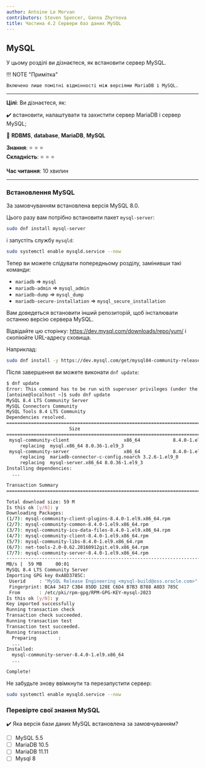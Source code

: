 ```yaml
---
author: Antoine Le Morvan
contributors: Steven Spencer, Ganna Zhyrnova
title: Частина 4.2 Сервери баз даних MySQL
---
```


## MySQL

У цьому розділі ви дізнаєтеся, як встановити сервер MySQL.

!!! NOTE "Примітка"

```
Включено лише помітні відмінності між версіями MariaDB і MySQL.
```

---

**Цілі**: Ви дізнаєтеся, як:

:heavy_check_mark: встановити, налаштувати та захистити сервер MariaDB і сервер MySQL;

:checkered_flag: **RDBMS**, **database**, **MariaDB**, **MySQL**

**Знання**: :star: :star: :star:\
**Складність**: :star: :star: :star:

**Час читання**: 10 хвилин

---

### Встановлення MySQL

За замовчуванням встановлена ​​версія MySQL 8.0.

Цього разу вам потрібно встановити пакет `mysql-server`:

```bash
sudo dnf install mysql-server
```

і запустіть службу `mysqld`:

```bash
sudo systemctl enable mysqld.service --now
```

Тепер ви можете слідувати попередньому розділу, замінивши такі команди:

- `mariadb` => `mysql`
- `mariadb-admin` => `mysql_admin`
- `mariadb-dump` => `mysql_dump`
- `mariadb-secure-installation` => `mysql_secure_installation`

Вам доведеться встановити інший репозиторій, щоб інсталювати останню версію сервера MySQL.

Відвідайте цю сторінку: https://dev.mysql.com/downloads/repo/yum/ і скопіюйте URL-адресу сховища.

Наприклад:

```bash
sudo dnf install -y https://dev.mysql.com/get/mysql84-community-release-el9-1.noarch.rpm
```

Після завершення ви можете виконати `dnf update`:

```bash
$ dnf update
Error: This command has to be run with superuser privileges (under the root user on most systems).
[antoine@localhost ~]$ sudo dnf update
MySQL 8.4 LTS Community Server                                                                               377 kB/s | 226 kB     00:00
MySQL Connectors Community                                                                                   110 kB/s |  53 kB     00:00
MySQL Tools 8.4 LTS Community                                                                                170 kB/s |  97 kB     00:00
Dependencies resolved.
============================================================================================================================================= Package                                   Architecture      Version                                Repository   
                       Size
=============================================================================================================================================Installing:
 mysql-community-client                    x86_64            8.4.0-1.el9                            mysql-8.4-lts-community            3.1 M
     replacing  mysql.x86_64 8.0.36-1.el9_3
 mysql-community-server                    x86_64            8.4.0-1.el9                            mysql-8.4-lts-community             50 M
     replacing  mariadb-connector-c-config.noarch 3.2.6-1.el9_0
     replacing  mysql-server.x86_64 8.0.36-1.el9_3
Installing dependencies:
  ...

Transaction Summary
=============================================================================================================================================Install  7 Packages

Total download size: 59 M
Is this ok [y/N]: y
Downloading Packages:
(1/7): mysql-community-client-plugins-8.4.0-1.el9.x86_64.rpm                                                 3.4 MB/s | 1.4 MB     00:00
(2/7): mysql-community-common-8.4.0-1.el9.x86_64.rpm                                                         1.3 MB/s | 576 kB     00:00
(3/7): mysql-community-icu-data-files-8.4.0-1.el9.x86_64.rpm                                                  30 MB/s | 2.3 MB     00:00
(4/7): mysql-community-client-8.4.0-1.el9.x86_64.rpm                                                         5.8 MB/s | 3.1 MB     00:00
(5/7): mysql-community-libs-8.4.0-1.el9.x86_64.rpm                                                           6.8 MB/s | 1.5 MB     00:00
(6/7): net-tools-2.0-0.62.20160912git.el9.x86_64.rpm                                                         1.1 MB/s | 292 kB     00:00
(7/7): mysql-community-server-8.4.0-1.el9.x86_64.rpm                                                          48 MB/s |  50 MB     00:01
---------------------------------------------------------------------------------------------------------------------------------------------Total                                                                                                         30 
MB/s |  59 MB     00:01
MySQL 8.4 LTS Community Server                                                                               3.0 MB/s | 3.1 kB     00:00
Importing GPG key 0xA8D3785C:
 Userid     : "MySQL Release Engineering <mysql-build@oss.oracle.com>"
 Fingerprint: BCA4 3417 C3B4 85DD 128E C6D4 B7B3 B788 A8D3 785C
 From       : /etc/pki/rpm-gpg/RPM-GPG-KEY-mysql-2023
Is this ok [y/N]: y
Key imported successfully
Running transaction check
Transaction check succeeded.
Running transaction test
Transaction test succeeded.
Running transaction
  Preparing        :
  ...
Installed:
  mysql-community-server-8.4.0-1.el9.x86_64
  ...

Complete!
```

Не забудьте знову ввімкнути та перезапустити сервер:

```bash
sudo systemctl enable mysqld.service --now
```

### Перевірте свої знання MySQL

:heavy_check_mark: Яка версія бази даних MySQL встановлена ​​за замовчуванням?

- [ ] MySQL 5.5
- [ ] MariaDB 10.5
- [ ] MariaDB 11.11
- [ ] Mysql 8
